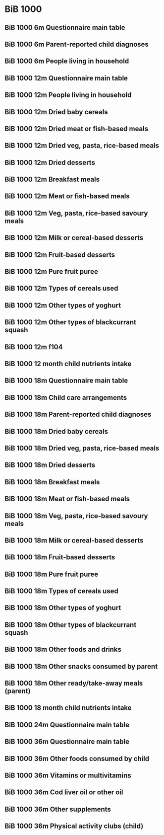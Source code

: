 # BiB 1000

## BiB 1000 6m Questionnaire main table

## BiB 1000 6m Parent-reported child diagnoses

## BiB 1000 6m People living in household

## BiB 1000 12m Questionnaire main table

## BiB 1000 12m People living in household

## BiB 1000 12m Dried baby cereals

## BiB 1000 12m Dried meat or fish-based meals

## BiB 1000 12m Dried veg, pasta, rice-based meals

## BiB 1000 12m Dried desserts

## BiB 1000 12m Breakfast meals

## BiB 1000 12m Meat or fish-based meals

## BiB 1000 12m Veg, pasta, rice-based savoury meals

## BiB 1000 12m Milk or cereal-based desserts

## BiB 1000 12m Fruit-based desserts

## BiB 1000 12m Pure fruit puree

## BiB 1000 12m Types of cereals used

## BiB 1000 12m Other types of yoghurt

## BiB 1000 12m Other types of blackcurrant squash

## BiB 1000 12m f104

## BiB 1000 12 month child nutrients intake

## BiB 1000 18m Questionnaire main table

## BiB 1000 18m Child care arrangements

## BiB 1000 18m Parent-reported child diagnoses

## BiB 1000 18m Dried baby cereals

## BiB 1000 18m Dried veg, pasta, rice-based meals

## BiB 1000 18m Dried desserts

## BiB 1000 18m Breakfast meals

## BiB 1000 18m Meat or fish-based meals

## BiB 1000 18m Veg, pasta, rice-based savoury meals

## BiB 1000 18m Milk or cereal-based desserts

## BiB 1000 18m Fruit-based desserts

## BiB 1000 18m Pure fruit puree

## BiB 1000 18m Types of cereals used

## BiB 1000 18m Other types of yoghurt

## BiB 1000 18m Other types of blackcurrant squash

## BiB 1000 18m Other foods and drinks

## BiB 1000 18m Other snacks consumed by parent

## BiB 1000 18m Other ready/take-away meals (parent)

## BiB 1000 18 month child nutrients intake

## BiB 1000 24m Questionnaire main table

## BiB 1000 36m Questionnaire main table

## BiB 1000 36m Other foods consumed by child

## BiB 1000 36m Vitamins or multivitamins

## BiB 1000 36m Cod liver oil or other oil

## BiB 1000 36m Other supplements

## BiB 1000 36m Physical activity clubs (child)

